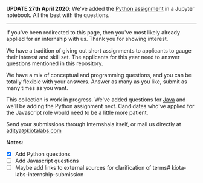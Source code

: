 **UPDATE 27th April 2020**: We've added the [Python assignment](https://github.com/KiotaLabs/internships2020/blob/master/MachineLearningPython.ipynb) in a Jupyter notebook. All the best with the questions.

---

If you've been redirected to this page, then you've most likely already applied for an internship with us. Thank you for showing interest. 

We have a tradition of giving out short assignments to applicants to gauge their interest and skill set. The applicants for this year need to answer questions mentioned in this repository. 

We have a mix of conceptual and programming questions, and you can be totally flexible with your answers. Answer as many as you like, submit as many times as you want. 

This collection is work in progress. We've added questions for [Java](https://github.com/KiotaLabs/internships2020/blob/master/SoftwareDevelopmentJava.md) and we'll be adding the Python assignment next. Candidates who've applied for the Javascript role would need to be a little more patient.

Send your submissions through Internshala itself, or mail us directly at aditya@kiotalabs.com 

**Notes**:
- [x] Add Python questions
- [ ] Add Javascript questions
- [ ] Maybe add links to external sources for clarification of terms# kiota-labs-internship-submission
